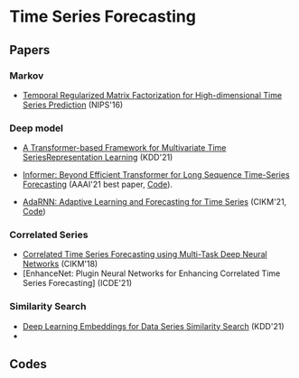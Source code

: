 # Time Series Forecasting

## Papers

### Markov 

* [Temporal Regularized Matrix Factorization for High-dimensional Time Series Prediction](https://proceedings.neurips.cc/paper/2016/file/85422afb467e9456013a2a51d4dff702-Paper.pdf) (NIPS'16)

### Deep model 

* [A Transformer-based Framework for Multivariate Time SeriesRepresentation Learning](https://dl.acm.org/doi/epdf/10.1145/3447548.3467401) (KDD'21)

* [Informer: Beyond Efficient Transformer for Long Sequence Time-Series Forecasting](https://www.aaai.org/AAAI21Papers/AAAI-7346.ZhouHaoyi.pdf) (AAAI'21 best paper, [Code](https://github.com/zhouhaoyi/Informer2020)).  

* [AdaRNN: Adaptive Learning and Forecasting for Time Series](https://arxiv.org/pdf/2108.04443.pdf) (CIKM'21, [Code](https://github.com/jindongwang/transferlearning/tree/master/code/deep/adarnn))

### Correlated Series 
* [Correlated Time Series Forecasting using Multi-Task Deep Neural Networks](http://people.cs.aau.dk/~byang/papers/CIKM2018-AECRNN.pdf) (CIKM'18)
* [EnhanceNet: Plugin Neural Networks for Enhancing Correlated Time Series Forecasting] (ICDE'21)

### Similarity Search
* [Deep Learning Embeddings for Data Series Similarity Search](https://dl.acm.org/doi/pdf/10.1145/3447548.3467317) (KDD'21)
* 

## Codes
